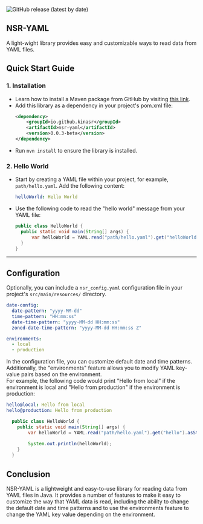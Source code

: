 ![GitHub release (latest by date)](https://img.shields.io/github/v/release/kinasr/nsr-yaml)

NSR-YAML
---
A light-wight library provides easy and customizable ways to read data from YAML files.

## Quick Start Guide

### 1. Installation

- Learn how to install a Maven package from GitHub by visiting [this link](https://docs.github.com/en/packages/working-with-a-github-packages-registry/working-with-the-apache-maven-registry#installing-a-package).
- Add this library as a dependency in your project's pom.xml file:
    ``` xml
    <dependency>
        <groupId>io.github.kinasr</groupId>
        <artifactId>nsr-yaml</artifactId>
        <version>0.0.3-beta</version>
    </dependency>
  ```
- Run `mvn install` to ensure the library is installed.

### 2. Hello World

- Start by creating a YAML file within your project, for example, `path/hello.yaml`. Add the following content:
  ```yaml
  helloWorld: Hello World
  ```
- Use the following code to read the "hello world" message from your YAML file:
  ```java
  public class HelloWorld {
    public static void main(String[] args) {
        var helloWorld = YAML.read("path/hello.yaml").get("helloWorld").asString();
    }
  }
  ```

---

## Configuration

Optionally, you can include a `nsr_config.yaml` configuration file in your project's `src/main/resources/` directory.

  ```yaml
  date-config:
    date-pattern: "yyyy-MM-dd"
    time-pattern: "HH:mm:ss"
    date-time-pattern: "yyyy-MM-dd HH:mm:ss"
    zoned-date-time-pattern: "yyyy-MM-dd HH:mm:ss Z"

  environments:
    - local
    - production 
   ```

In the configuration file, you can customize default date and time patterns. Additionally, the "environments" feature allows you to modify YAML key-value pairs based on the environment.  
For example, the following code would print "Hello from local" if the environment is local and "Hello from production" if the environment is production:

```yaml
hello@local: Hello from local
hello@production: Hello from production
```
```java
  public class HelloWorld {
    public static void main(String[] args) {
        var helloWorld = YAML.read("path/hello.yaml").get("hello").asString();
        
        System.out.println(helloWorld);
    }
  }
  ```

## Conclusion

NSR-YAML is a lightweight and easy-to-use library for reading data from YAML files in Java. 
It provides a number of features to make it easy to customize the way that YAML data is read, including the ability to change the default date and time patterns and to use the environments feature to change the YAML key value depending on the environment.